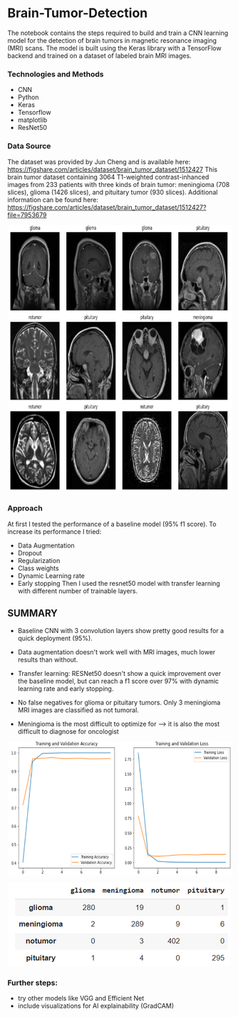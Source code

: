 # Brain-Tumor-Detection

The notebook contains the steps required to build and train a CNN learning model for the detection of brain tumors in magnetic resonance imaging (MRI) scans. The model is built using the Keras library with a TensorFlow backend and trained on a dataset of labeled brain MRI images.

### Technologies and Methods  
- CNN
- Python
- Keras
- Tensorflow
- matplotlib
- ResNet50

### Data Source

The dataset was provided by Jun Cheng and is available here: https://figshare.com/articles/dataset/brain_tumor_dataset/1512427
This brain tumor dataset containing 3064 T1-weighted contrast-inhanced images from 233 patients with three kinds of brain tumor: meningioma (708 slices), 
glioma (1426 slices), and pituitary tumor (930 slices). Additional information can be found here: https://figshare.com/articles/dataset/brain_tumor_dataset/1512427?file=7953679

<img src="https://raw.githubusercontent.com/mferrari0/Brain-Tumor-Detection/main/dataset.PNG" width="900" height="600">




### Approach
At first I tested the performance of a baseline model (95% f1 score). 
To increase its performance I tried:
- Data Augmentation
- Dropout
- Regularization
- Class weights
- Dynamic Learning rate
- Early stopping
Then I used the resnet50 model with transfer learning with different number of trainable layers. 

## SUMMARY

- Baseline CNN with 3 convolution layers show pretty good results for a quick deployment (95%).

- Data augmentation doesn't work well with MRI images, much lower results than without.

- Transfer learning: RESNet50 doesn't show a quick improvement over the baseline model, but can reach a f1 score over 97% with dynamic learning rate and early stopping.

- No false negatives for glioma or pituitary tumors. Only 3 meningioma MRI images are classified as not tumoral.

- Meningioma is the most difficult to optimize for --> it is also the most difficult to diagnose for oncologist

<img src="https://raw.githubusercontent.com/mferrari0/Brain-Tumor-Detection/main/training%20and%20validation%20acc.PNG" width="600" height="300">


![alt text](https://raw.githubusercontent.com/mferrari0/Brain-Tumor-Detection/main/scores.PNG)


### Further steps: 
  - try other models like VGG and Efficient Net
  - include visualizations for AI explainability (GradCAM)
